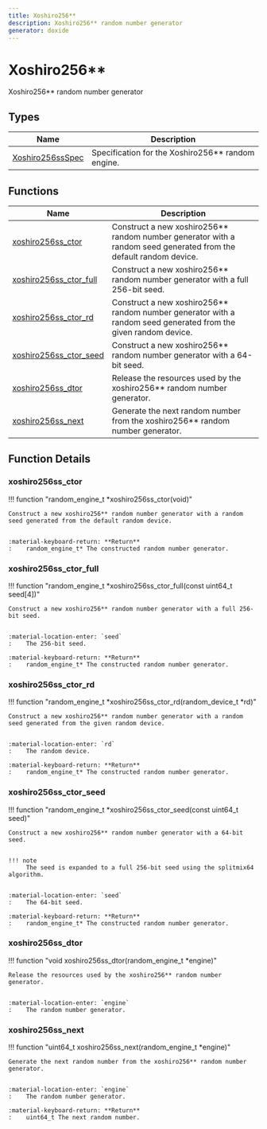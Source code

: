 ```yaml
---
title: Xoshiro256**
description: Xoshiro256** random number generator
generator: doxide
---
```



# Xoshiro256**

Xoshiro256** random number generator

## Types

| Name | Description |
| ---- | ----------- |
| [Xoshiro256ssSpec](Xoshiro256ssSpec.md) | Specification for the Xoshiro256** random engine. |

## Functions

| Name | Description |
| ---- | ----------- |
| [xoshiro256ss_ctor](#xoshiro256ss_ctor) | Construct a new xoshiro256** random number generator with a random seed generated from the default random device. |
| [xoshiro256ss_ctor_full](#xoshiro256ss_ctor_full) | Construct a new xoshiro256** random number generator with a full 256-bit seed. |
| [xoshiro256ss_ctor_rd](#xoshiro256ss_ctor_rd) | Construct a new xoshiro256** random number generator with a random seed generated from the given random device. |
| [xoshiro256ss_ctor_seed](#xoshiro256ss_ctor_seed) | Construct a new xoshiro256** random number generator with a 64-bit seed. |
| [xoshiro256ss_dtor](#xoshiro256ss_dtor) | Release the resources used by the xoshiro256** random number generator. |
| [xoshiro256ss_next](#xoshiro256ss_next) | Generate the next random number from the xoshiro256** random number generator. |

## Function Details

### xoshiro256ss_ctor<a name="xoshiro256ss_ctor"></a>
!!! function "random_engine_t &#42;xoshiro256ss_ctor(void)"

    
    Construct a new xoshiro256** random number generator with a random seed generated from the default random device.
    
    
    :material-keyboard-return: **Return**
    :    random_engine_t* The constructed random number generator.
    
    
    
    

### xoshiro256ss_ctor_full<a name="xoshiro256ss_ctor_full"></a>
!!! function "random_engine_t &#42;xoshiro256ss_ctor_full(const uint64_t seed[4])"

    
    Construct a new xoshiro256** random number generator with a full 256-bit seed.
    
    
    :material-location-enter: `seed`
    :    The 256-bit seed.
        
    :material-keyboard-return: **Return**
    :    random_engine_t* The constructed random number generator.
    
    
    
    

### xoshiro256ss_ctor_rd<a name="xoshiro256ss_ctor_rd"></a>
!!! function "random_engine_t &#42;xoshiro256ss_ctor_rd(random_device_t &#42;rd)"

    
    Construct a new xoshiro256** random number generator with a random seed generated from the given random device.
    
    
    :material-location-enter: `rd`
    :    The random device.
        
    :material-keyboard-return: **Return**
    :    random_engine_t* The constructed random number generator.
    
    
    
    

### xoshiro256ss_ctor_seed<a name="xoshiro256ss_ctor_seed"></a>
!!! function "random_engine_t &#42;xoshiro256ss_ctor_seed(const uint64_t seed)"

    
    Construct a new xoshiro256** random number generator with a 64-bit seed.
    
    
    !!! note
         The seed is expanded to a full 256-bit seed using the splitmix64 algorithm.
    
    
    :material-location-enter: `seed`
    :    The 64-bit seed.
        
    :material-keyboard-return: **Return**
    :    random_engine_t* The constructed random number generator.
    
    
    
    

### xoshiro256ss_dtor<a name="xoshiro256ss_dtor"></a>
!!! function "void xoshiro256ss_dtor(random_engine_t &#42;engine)"

    
    Release the resources used by the xoshiro256** random number generator.
    
    
    :material-location-enter: `engine`
    :    The random number generator.
    
    
    
    

### xoshiro256ss_next<a name="xoshiro256ss_next"></a>
!!! function "uint64_t xoshiro256ss_next(random_engine_t &#42;engine)"

    
    Generate the next random number from the xoshiro256** random number generator.
    
    
    :material-location-enter: `engine`
    :    The random number generator.
        
    :material-keyboard-return: **Return**
    :    uint64_t The next random number.
    
    
    
    

